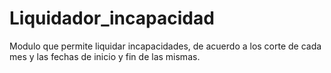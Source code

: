 # Liquidador_incapacidad
Modulo que permite liquidar incapacidades, de acuerdo a los corte de cada mes y las fechas de inicio y fin de las mismas.
